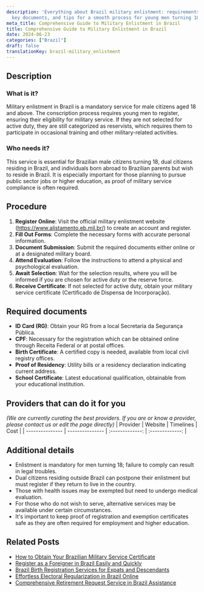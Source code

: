 ```yaml
---
description: 'Everything about Brazil military enlistment: requirements, procedures,
  key documents, and tips for a smooth process for young men turning 18.'
meta_title: Comprehensive Guide to Military Enlistment in Brazil
title: Comprehensive Guide to Military Enlistment in Brazil
date: 2024-06-23
categories: ["Brazil"]
draft: false
translationKey: brazil-military_enlistment
---
```



## Description
### What is it?
Military enlistment in Brazil is a mandatory service for male citizens aged 18 and above. The conscription process requires young men to register, ensuring their eligibility for military service. If they are not selected for active duty, they are still categorized as reservists, which requires them to participate in occasional training and other military-related activities.

### Who needs it?
This service is essential for Brazilian male citizens turning 18, dual citizens residing in Brazil, and individuals born abroad to Brazilian parents but wish to reside in Brazil. It is especially important for those planning to pursue public sector jobs or higher education, as proof of military service compliance is often required.

## Procedure

1. **Register Online**: Visit the official military enlistment website (https://www.alistamento.eb.mil.br/) to create an account and register.
2. **Fill Out Forms**: Complete the necessary forms with accurate personal information.
3. **Document Submission**: Submit the required documents either online or at a designated military board.
4. **Attend Evaluation**: Follow the instructions to attend a physical and psychological evaluation.
5. **Await Selection**: Wait for the selection results, where you will be informed if you are chosen for active duty or the reserve force.
6. **Receive Certificate**: If not selected for active duty, obtain your military service certificate (Certificado de Dispensa de Incorporação).


## Required documents

- **ID Card (RG)**: Obtain your RG from a local Secretaria da Segurança Pública.
- **CPF**: Necessary for the registration which can be obtained online through Receita Federal or at postal offices.
- **Birth Certificate**: A certified copy is needed, available from local civil registry offices.
- **Proof of Residency**: Utility bills or a residency declaration indicating current address.
- **School Certificate**: Latest educational qualification, obtainable from your educational institution.


## Providers that can do it for you
_(We are currently curating the best providers. If you are or know a provider, please contact us or edit the page directly)_
| Provider        |     Website     |     Timelines    |       Cost      |
| --------------- | --------------- |  :-------------: | :-------------: |

## Additional details

- Enlistment is mandatory for men turning 18; failure to comply can result in legal troubles.
- Dual citizens residing outside Brazil can postpone their enlistment but must register if they return to live in the country.
- Those with health issues may be exempted but need to undergo medical evaluation.
- For those who do not wish to serve, alternative services may be available under certain circumstances.
- It's important to keep proof of registration and exemption certificates safe as they are often required for employment and higher education.

## Related Posts

- [How to Obtain Your Brazilian Military Service Certificate](https://tramitit.com/guides/brazil/military_service_certificate/)
- [Register as a Foreigner in Brazil Easily and Quickly](https://tramitit.com/guides/brazil/foreigners_registration/)
- [Brazil Birth Registration Services for Expats and Descendants](https://tramitit.com/guides/brazil/birth_registration/)
- [Effortless Electoral Regularization in Brazil Online](https://tramitit.com/guides/brazil/electoral_regularization/)
- [Comprehensive Retirement Request Service in Brazil Assistance](https://tramitit.com/guides/brazil/retirement_request/)